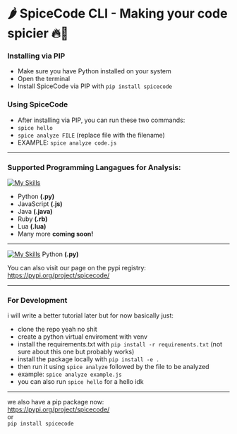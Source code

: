 # 🌶️ SpiceCode CLI - Making your code spicier 🔥🥵


### Installing via PIP
- Make sure you have Python installed on your system
- Open the terminal
- Install SpiceCode via PIP with ```pip install spicecode```

### Using SpiceCode
- After installing via PIP, you can run these two commands:
- ```spice hello```
- ```spice analyze FILE``` (replace file with the filename)
- EXAMPLE: ```spice analyze code.js```


---

### Supported Programming Langagues for Analysis:
[![My Skills](https://skillicons.dev/icons?i=python,js,java,ruby,lua&perline=5)](https://skillicons.dev)

- Python **(.py)**
- JavaScript **(.js)**
- Java **(.java)**
- Ruby **(.rb)**
- Lua **(.lua)**
- Many more **coming soon!**

---

[![My Skills](https://skillicons.dev/icons?i=python&perline=1)](https://skillicons.dev) Python **(.py)**

You can also visit our page on the pypi registry: https://pypi.org/project/spicecode/

---


### For Development
i will write a better tutorial later but for now basically just:
- clone the repo yeah no shit
- create a python virtual enviroment with venv
- install the requirements.txt with ```pip install -r requirements.txt``` (not sure about this one but probably works)
- install the package locally with ```pip install -e . ```
- then run it using ```spice analyze``` followed by the file to be analyzed
- example: ```spice analyze example.js```
- you can also run ```spice hello``` for a hello idk

-----
we also have a pip package now:       
https://pypi.org/project/spicecode/     
or     
```pip install spicecode```     